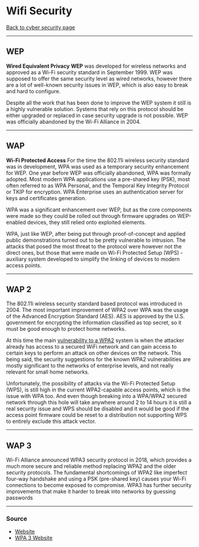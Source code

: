 # Wifi Security
[Back to cyber security page](index.md)
- --
## WEP
**Wired Equivalent Privacy**
**WEP** was developed for wireless networks and approved as a Wi-Fi security standard in September 1999. WEP was supposed to offer the same security level as wired networks, however there are a lot of well-known security issues in WEP, which is also easy to break and hard to configure.

Despite all the work that has been done to improve the WEP system it still is a highly vulnerable solution. Systems that rely on this protocol should be either upgraded or replaced in case security upgrade is not possible. WEP was officially abandoned by the Wi-Fi Alliance in 2004.
- --
## WAP
**Wi-Fi Protected Access**
For the time the 802.11i wireless security standard was in development, WPA was used as a temporary security enhancement for WEP. One year before WEP was officially abandoned, WPA was formally adopted. Most modern WPA applications use a pre-shared key (PSK), most often referred to as WPA Personal, and the Temporal Key Integrity Protocol or TKIP for encryption. WPA Enterprise uses an authentication server for keys and certificates generation.

WPA was a significant enhancement over WEP, but as the core components were made so they could be rolled out through firmware upgrades on WEP-enabled devices, they still relied onto exploited elements.

WPA, just like WEP, after being put through proof-of-concept and applied public demonstrations turned out to be pretty vulnerable to intrusion. The attacks that posed the most threat to the protocol were however not the direct ones, but those that were made on Wi-Fi Protected Setup (WPS) - auxiliary system developed to simplify the linking of devices to modern access points.
- --
## WAP 2
The 802.11i wireless security standard based protocol was introduced in 2004. The most important improvement of WPA2 over WPA was the usage of the Advanced Encryption Standard (AES). AES is approved by the U.S. government for encrypting the information classified as top secret, so it must be good enough to protect home networks.

At this time the main [vulnerability to a WPA2](https://www.netspotapp.com/krack-wifi-vulnerability-wpa2.html) system is when the attacker already has access to a secured WiFi network and can gain access to certain keys to perform an attack on other devices on the network. This being said, the security suggestions for the known WPA2 vulnerabilities are mostly significant to the networks of enterprise levels, and not really relevant for small home networks.

Unfortunately, the possibility of attacks via the Wi-Fi Protected Setup (WPS), is still high in the current WPA2-capable access points, which is the issue with WPA too. And even though breaking into a WPA/WPA2 secured network through this hole will take anywhere around 2 to 14 hours it is still a real security issue and WPS should be disabled and it would be good if the access point firmware could be reset to a distribution not supporting WPS to entirely exclude this attack vector.
- --
## WAP 3
Wi-Fi Alliance announced WPA3 security protocol in 2018, which provides a much more secure and reliable method replacing WPA2 and the older security protocols. The fundamental shortcomings of WPA2 like imperfect four-way handshake and using a PSK (pre-shared key) causes your Wi-Fi connections to become exposed to compromise. WPA3 has further security improvements that make it harder to break into networks by guessing passwords
- --
### Source
- [Website](https://www.netspotapp.com/blog/wifi-security/wifi-encryption-and-security.html)
- [WPA 3 Website](https://www.asus.com/us/support/FAQ/1042478)